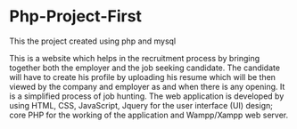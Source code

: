 # Php-Project-First
This the project created using php and mysql

This is a website which helps in the recruitment process by bringing together both the employer and the job seeking candidate. The candidate will have to create his profile by uploading his resume which will be then viewed by the company and employer as and when there is any opening. It is a simplified process of job hunting.
The web application is developed by using HTML, CSS, JavaScript, Jquery for the user interface (UI) design; core PHP for the working of the application and Wampp/Xampp web server.
